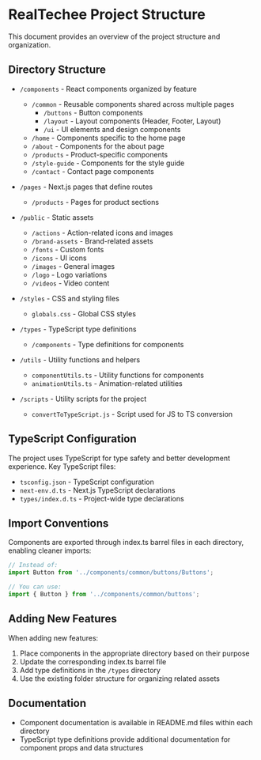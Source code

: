 # RealTechee Project Structure

This document provides an overview of the project structure and organization.

## Directory Structure

- `/components` - React components organized by feature
  - `/common` - Reusable components shared across multiple pages
    - `/buttons` - Button components
    - `/layout` - Layout components (Header, Footer, Layout)
    - `/ui` - UI elements and design components
  - `/home` - Components specific to the home page
  - `/about` - Components for the about page
  - `/products` - Product-specific components
  - `/style-guide` - Components for the style guide
  - `/contact` - Contact page components

- `/pages` - Next.js pages that define routes
  - `/products` - Pages for product sections

- `/public` - Static assets
  - `/actions` - Action-related icons and images
  - `/brand-assets` - Brand-related assets
  - `/fonts` - Custom fonts
  - `/icons` - UI icons
  - `/images` - General images
  - `/logo` - Logo variations
  - `/videos` - Video content

- `/styles` - CSS and styling files
  - `globals.css` - Global CSS styles

- `/types` - TypeScript type definitions
  - `/components` - Type definitions for components

- `/utils` - Utility functions and helpers
  - `componentUtils.ts` - Utility functions for components
  - `animationUtils.ts` - Animation-related utilities

- `/scripts` - Utility scripts for the project
  - `convertToTypeScript.js` - Script used for JS to TS conversion

## TypeScript Configuration

The project uses TypeScript for type safety and better development experience. Key TypeScript files:

- `tsconfig.json` - TypeScript configuration
- `next-env.d.ts` - Next.js TypeScript declarations
- `types/index.d.ts` - Project-wide type declarations

## Import Conventions

Components are exported through index.ts barrel files in each directory, enabling cleaner imports:

```typescript
// Instead of:
import Button from '../components/common/buttons/Buttons';

// You can use:
import { Button } from '../components/common/buttons';
```

## Adding New Features

When adding new features:

1. Place components in the appropriate directory based on their purpose
2. Update the corresponding index.ts barrel file
3. Add type definitions in the `/types` directory
4. Use the existing folder structure for organizing related assets

## Documentation

- Component documentation is available in README.md files within each directory
- TypeScript type definitions provide additional documentation for component props and data structures